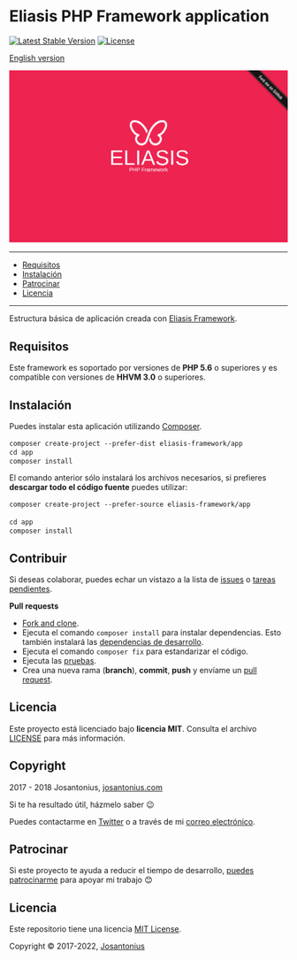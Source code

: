 # Eliasis PHP Framework application

[![Latest Stable Version](https://poser.pugx.org/eliasis-framework/app/v/stable)](https://packagist.org/packages/eliasis-framework/app)
[![License](https://poser.pugx.org/eliasis-framework/app/license)](https://packagist.org/packages/eliasis-framework/app)

[English version](README-ES.md)

![image](https://github.com/eliasis-framework/eliasis/blob/master/resources/eliasis-php-framework.png)

---

- [Requisitos](#requisitos)
- [Instalación](#instalación)
- [Patrocinar](#patrocinar)
- [Licencia](#licencia)

---
Estructura básica de aplicación creada con [Eliasis Framework](https://github.com/eliasis-framework/eliasis).

## Requisitos

Este framework es soportado por versiones de **PHP 5.6** o superiores y es compatible con versiones de **HHVM 3.0** o superiores.

## Instalación

Puedes instalar esta aplicación utilizando [Composer](http://getcomposer.org/download/).

    composer create-project --prefer-dist eliasis-framework/app
    cd app
    composer install

El comando anterior sólo instalará los archivos necesarios, si prefieres **descargar todo el código fuente** puedes utilizar:

    composer create-project --prefer-source eliasis-framework/app

    cd app
    composer install

## Contribuir

Si deseas colaborar, puedes echar un vistazo a la lista de
[issues](https://github.com/eliasis-framework/eliasis/issues) o [tareas pendientes](#-tareas-pendientes).

**Pull requests**

- [Fork and clone](https://help.github.com/articles/fork-a-repo).
- Ejecuta el comando `composer install` para instalar dependencias.
  Esto también instalará las [dependencias de desarrollo](https://getcomposer.org/doc/03-cli.md#install).
- Ejecuta el comando `composer fix` para estandarizar el código.
- Ejecuta las [pruebas](#tests).
- Crea una nueva rama (**branch**), **commit**, **push** y envíame un
  [pull request](https://help.github.com/articles/using-pull-requests).

## Licencia

Este proyecto está licenciado bajo **licencia MIT**. Consulta el archivo [LICENSE](LICENSE) para más información.

## Copyright

2017 - 2018 Josantonius, [josantonius.com](https://josantonius.com/)

Si te ha resultado útil, házmelo saber :wink:

Puedes contactarme en [Twitter](https://twitter.com/Josantonius) o a través de mi [correo electrónico](mailto:hello@josantonius.com).

## Patrocinar

Si este proyecto te ayuda a reducir el tiempo de desarrollo,
[puedes patrocinarme](https://github.com/josantonius/lang/es-ES/README.md#patrocinar)
para apoyar mi trabajo :blush:

## Licencia

Este repositorio tiene una licencia [MIT License](LICENSE).

Copyright © 2017-2022, [Josantonius](https://github.com/josantonius/lang/es-ES/README.md#contacto)
